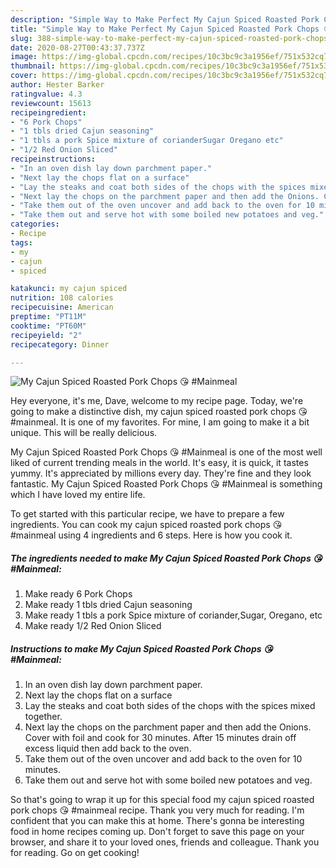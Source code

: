 ```yaml
---
description: "Simple Way to Make Perfect My Cajun Spiced Roasted Pork Chops 😘 #Mainmeal"
title: "Simple Way to Make Perfect My Cajun Spiced Roasted Pork Chops 😘 #Mainmeal"
slug: 388-simple-way-to-make-perfect-my-cajun-spiced-roasted-pork-chops-mainmeal
date: 2020-08-27T00:43:37.737Z
image: https://img-global.cpcdn.com/recipes/10c3bc9c3a1956ef/751x532cq70/my-cajun-spiced-roasted-pork-chops-😘-mainmeal-recipe-main-photo.jpg
thumbnail: https://img-global.cpcdn.com/recipes/10c3bc9c3a1956ef/751x532cq70/my-cajun-spiced-roasted-pork-chops-😘-mainmeal-recipe-main-photo.jpg
cover: https://img-global.cpcdn.com/recipes/10c3bc9c3a1956ef/751x532cq70/my-cajun-spiced-roasted-pork-chops-😘-mainmeal-recipe-main-photo.jpg
author: Hester Barker
ratingvalue: 4.3
reviewcount: 15613
recipeingredient:
- "6 Pork Chops"
- "1 tbls dried Cajun seasoning"
- "1 tbls a pork Spice mixture of corianderSugar Oregano etc"
- "1/2 Red Onion Sliced"
recipeinstructions:
- "In an oven dish lay down parchment paper."
- "Next lay the chops flat on a surface"
- "Lay the steaks and coat both sides of the chops with the spices mixed together."
- "Next lay the chops on the parchment paper and then add the Onions. Cover with foil and cook for 30 minutes. After 15 minutes drain off excess liquid then add back to the oven."
- "Take them out of the oven uncover and add back to the oven for 10 minutes."
- "Take them out and serve hot with some boiled new potatoes and veg."
categories:
- Recipe
tags:
- my
- cajun
- spiced

katakunci: my cajun spiced 
nutrition: 108 calories
recipecuisine: American
preptime: "PT11M"
cooktime: "PT60M"
recipeyield: "2"
recipecategory: Dinner

---
```



![My Cajun Spiced Roasted Pork Chops 😘 #Mainmeal](https://img-global.cpcdn.com/recipes/10c3bc9c3a1956ef/751x532cq70/my-cajun-spiced-roasted-pork-chops-😘-mainmeal-recipe-main-photo.jpg)

Hey everyone, it's me, Dave, welcome to my recipe page. Today, we're going to make a distinctive dish, my cajun spiced roasted pork chops 😘 #mainmeal. It is one of my favorites. For mine, I am going to make it a bit unique. This will be really delicious.

My Cajun Spiced Roasted Pork Chops 😘 #Mainmeal is one of the most well liked of current trending meals in the world. It's easy, it is quick, it tastes yummy. It's appreciated by millions every day. They're fine and they look fantastic. My Cajun Spiced Roasted Pork Chops 😘 #Mainmeal is something which I have loved my entire life.




To get started with this particular recipe, we have to prepare a few ingredients. You can cook my cajun spiced roasted pork chops 😘 #mainmeal using 4 ingredients and 6 steps. Here is how you cook it.

<!--inarticleads1-->

##### The ingredients needed to make My Cajun Spiced Roasted Pork Chops 😘 #Mainmeal:

1. Make ready 6 Pork Chops
1. Make ready 1 tbls dried Cajun seasoning
1. Make ready 1 tbls a pork Spice mixture of coriander,Sugar, Oregano, etc
1. Make ready 1/2 Red Onion Sliced




<!--inarticleads2-->

##### Instructions to make My Cajun Spiced Roasted Pork Chops 😘 #Mainmeal:

1. In an oven dish lay down parchment paper.
1. Next lay the chops flat on a surface
1. Lay the steaks and coat both sides of the chops with the spices mixed together.
1. Next lay the chops on the parchment paper and then add the Onions. Cover with foil and cook for 30 minutes. After 15 minutes drain off excess liquid then add back to the oven.
1. Take them out of the oven uncover and add back to the oven for 10 minutes.
1. Take them out and serve hot with some boiled new potatoes and veg.




So that's going to wrap it up for this special food my cajun spiced roasted pork chops 😘 #mainmeal recipe. Thank you very much for reading. I'm confident that you can make this at home. There's gonna be interesting food in home recipes coming up. Don't forget to save this page on your browser, and share it to your loved ones, friends and colleague. Thank you for reading. Go on get cooking!
